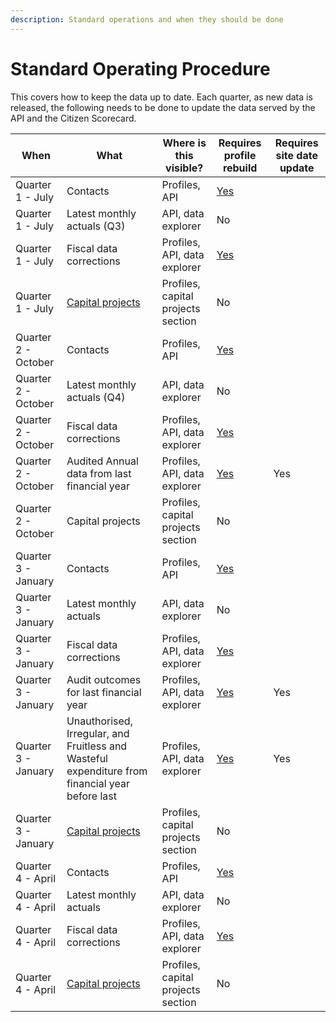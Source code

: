 ```yaml
---
description: Standard operations and when they should be done
---
```


# Standard Operating Procedure

This covers how to keep the data up to date. Each quarter, as new data is released, the following needs to be done to update the data served by the API and the Citizen Scorecard.

| When                | What                                                                                            | Where is this visible?             | Requires profile rebuild                                    | Requires site date update |
| ------------------- | ----------------------------------------------------------------------------------------------- | ---------------------------------- | ----------------------------------------------------------- | ------------------------- |
| Quarter 1 - July    | Contacts                                                                                        | Profiles, API                      | [Yes](administrators-guide.md#compiling-municipal-profiles) |                           |
| Quarter 1 - July    | Latest monthly actuals (Q3)                                                                     | API, data explorer                 | No                                                          |                           |
| Quarter 1 - July    | Fiscal data corrections                                                                         | Profiles, API, data explorer       | [Yes](administrators-guide.md#compiling-municipal-profiles) |                           |
| Quarter 1 - July    | [Capital projects](capital-projects.md)                                                         | Profiles, capital projects section | No                                                          |                           |
| Quarter 2 - October | Contacts                                                                                        | Profiles, API                      | [Yes](administrators-guide.md#compiling-municipal-profiles) |                           |
| Quarter 2 - October | Latest monthly actuals (Q4)                                                                     | API, data explorer                 | No                                                          |                           |
| Quarter 2 - October | Fiscal data corrections                                                                         | Profiles, API, data explorer       | [Yes](administrators-guide.md#compiling-municipal-profiles) |                           |
| Quarter 2 - October | Audited Annual data from last financial year                                                    | Profiles, API, data explorer       | [Yes](administrators-guide.md#compiling-municipal-profiles) | Yes                       |
| Quarter 2 - October | Capital projects                                                                                | Profiles, capital projects section | No                                                          |                           |
| Quarter 3 - January | Contacts                                                                                        | Profiles, API                      | [Yes](administrators-guide.md#compiling-municipal-profiles) |                           |
| Quarter 3 - January | Latest monthly actuals                                                                          | API, data explorer                 | No                                                          |                           |
| Quarter 3 - January | Fiscal data corrections                                                                         | Profiles, API, data explorer       | [Yes](administrators-guide.md#compiling-municipal-profiles) |                           |
| Quarter 3 - January | Audit outcomes for last financial year                                                          | Profiles, API, data explorer       | [Yes](administrators-guide.md#compiling-municipal-profiles) | Yes                       |
| Quarter 3 - January | Unauthorised, Irregular, and Fruitless and Wasteful expenditure from financial year before last | Profiles, API, data explorer       | [Yes](administrators-guide.md#compiling-municipal-profiles) | Yes                       |
| Quarter 3 - January | [Capital projects](capital-projects.md)                                                         | Profiles, capital projects section | No                                                          |                           |
| Quarter 4 - April   | Contacts                                                                                        | Profiles, API                      | [Yes](administrators-guide.md#compiling-municipal-profiles) |                           |
| Quarter 4 - April   | Latest monthly actuals                                                                          | API, data explorer                 | No                                                          |                           |
| Quarter 4 - April   | Fiscal data corrections                                                                         | Profiles, API, data explorer       | [Yes](administrators-guide.md#compiling-municipal-profiles) |                           |
| Quarter 4 - April   | [Capital projects](capital-projects.md)                                                         | Profiles, capital projects section | No                                                          |                           |

